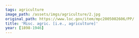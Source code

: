 ```yaml
---
tags: agriculture
image_path: /assets/imgs/agriculture/2.jpg
original_path: https://www.loc.gov/item/mpc2005002606/PP/
title: 'Misc. agric. [i.e., agriculture]'
year: [1898-1946]
---
```



